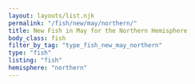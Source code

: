 ```yaml
---
layout: layouts/list.njk
permalink: "/fish/new/may/northern/"
title: New Fish in May for the Northern Hemisphere
body_class: fish
filter_by_tag: "type_fish_new_may_northern"
type: "fish"
listing: "fish"
hemisphere: "northern"
---
```

